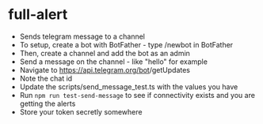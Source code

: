 # full-alert

- Sends telegram message to a channel
- To setup, create a bot with BotFather - type /newbot in BotFather
- Then, create a channel and add the bot as an admin
- Send a message on the channel - like "hello" for example
- Navigate to https://api.telegram.org/bot<bot http token>/getUpdates
- Note the chat id
- Update the scripts/send_message_test.ts with the values you have
- Run `npm run test-send-message` to see if connectivity exists and you are getting the alerts
- Store your token secretly somewhere